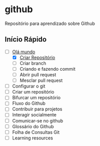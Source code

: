 # github
Repositório para aprendizado sobre Github

## Início Rápido
- [ ] [Olá mundo](https://docs.github.com/pt/get-started/quickstart/hello-world)
  - [x] [Criar Repositório](https://docs.github.com/pt/get-started/quickstart/create-a-repo)
  - [ ] Criar branch
  - [ ] Criando e fazendo commit
  - [ ] Abrir pull request
  - [ ] Mesclar pull request
- [ ] Configurar o git
- [ ] Criar um repositório
- [ ] Bifurcar um repositório
- [ ] Fluxo do Github
- [ ] Contribuir para projetos
- [ ] Interagir socialmente
- [ ] Comunicar-se no github
- [ ] Glossário do Github
- [ ] Folha de Consultas Git
- [ ] Learning resources
